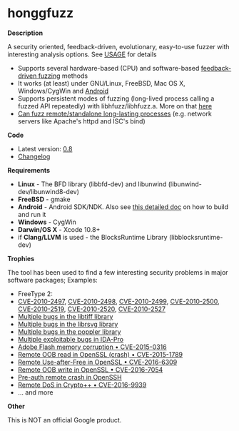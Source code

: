 # honggfuzz #

**Description**

A security oriented, feedback-driven, evolutionary, easy-to-use fuzzer with interesting analysis options. See [USAGE](docs/USAGE.md) for details

  * Supports several hardware-based (CPU) and software-based [feedback-driven fuzzing](https://github.com/google/honggfuzz/blob/master/docs/FeedbackDrivenFuzzing.md) methods
  * It works (at least) under GNU/Linux, FreeBSD, Mac OS X, Windows/CygWin and [Android](https://github.com/google/honggfuzz/blob/master/docs/Android.md)
  * Supports persistent modes of fuzzing (long-lived process calling a fuzzed API repeatedly) with libhfuzz/libhfuzz.a. More on that [here](https://github.com/google/honggfuzz/blob/master/docs/PersistentFuzzing.md)
  * [Can fuzz remote/standalone long-lasting processes](https://github.com/google/honggfuzz/blob/master/docs/AttachingToPid.md) (e.g. network servers like Apache's httpd and ISC's bind)

**Code**

  * Latest version: [0.8](https://github.com/google/honggfuzz/releases/tag/0.8)
  * [Changelog](https://github.com/google/honggfuzz/blob/master/CHANGELOG)

**Requirements**

  * **Linux** - The BFD library (libbfd-dev) and libunwind (libunwind-dev/libunwind8-dev)
  * **FreeBSD** - gmake
  * **Android** - Android SDK/NDK. Also see [this detailed doc](docs/Android.md) on how to build and run it
  * **Windows** - CygWin
  * **Darwin/OS X** - Xcode 10.8+
  * if **Clang/LLVM** is used - the BlocksRuntime Library (libblocksruntime-dev)

**Trophies**

The tool has been used to find a few interesting security problems in major software packages; Examples:

  * FreeType 2:
   * [CVE-2010-2497](https://bugzilla.redhat.com/show_bug.cgi?id=CVE-2010-2497), [CVE-2010-2498](https://bugzilla.redhat.com/show_bug.cgi?id=CVE-2010-2498), [CVE-2010-2499](https://bugzilla.redhat.com/show_bug.cgi?id=CVE-2010-2499), [CVE-2010-2500](https://bugzilla.redhat.com/show_bug.cgi?id=CVE-2010-2500), [CVE-2010-2519](https://bugzilla.redhat.com/show_bug.cgi?id=CVE-2010-2519), [CVE-2010-2520](https://bugzilla.redhat.com/show_bug.cgi?id=CVE-2010-2520), [CVE-2010-2527](https://bugzilla.redhat.com/show_bug.cgi?id=CVE-2010-2527)
  * [Multiple bugs in the libtiff library](http://bugzilla.maptools.org/buglist.cgi?query_format=advanced;emailreporter1=1;email1=robert@swiecki.net;product=libtiff;emailtype1=substring)
  * [Multiple bugs in the librsvg library](https://bugzilla.gnome.org/buglist.cgi?query_format=advanced;emailreporter1=1;email1=robert%40swiecki.net;product=librsvg;emailtype1=substring)
  * [Multiple bugs in the poppler library](http://lists.freedesktop.org/archives/poppler/2010-November/006726.html)
  * [Multiple exploitable bugs in IDA-Pro](https://www.hex-rays.com/bugbounty.shtml)
  * [Adobe Flash memory corruption • CVE-2015-0316](http://cve.mitre.org/cgi-bin/cvename.cgi?name=CVE-2015-0316)
  * [Remote OOB read in OpenSSL (crash) • CVE-2015-1789]( https://cve.mitre.org/cgi-bin/cvename.cgi?name=CVE-2015-1789)
  * [Remote Use-after-Free in OpenSSL • CVE-2016-6309](https://www.openssl.org/news/secadv/20160926.txt)
  * [Remote OOB write in OpenSSL • CVE-2016-7054](https://www.openssl.org/news/secadv/20161110.txt)
  * [Pre-auth remote crash in OpenSSH](https://anongit.mindrot.org/openssh.git/commit/?id=28652bca29046f62c7045e933e6b931de1d16737)
  * [Remote DoS in Crypto++ • CVE-2016-9939](http://www.openwall.com/lists/oss-security/2016/12/12/7)
  * ... and more

**Other**

This is NOT an official Google product.
